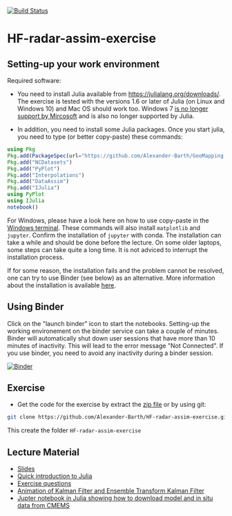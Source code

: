 [![Build Status](https://github.com/Alexander-Barth/HF-radar-assim-exercise/workflows/CI/badge.svg)](https://github.com/Alexander-Barth/HF-radar-assim-exercise/actions)


# HF-radar-assim-exercise

## Setting-up your work environment

Required software:

* You need to install Julia available from https://julialang.org/downloads/. The exercise is tested with the versions 1.6 or later of Julia (on Linux and Windows 10) and Mac OS should work too. Windows 7
[is no longer support by Mircosoft](https://support.microsoft.com/en-us/help/4057281/windows-7-support-ended-on-january-14-2020) and is also no longer supported by Julia. 

* In addition, you need to install some Julia packages. Once you start julia, you need to type (or better copy-paste) these commands:

```julia
using Pkg
Pkg.add(PackageSpec(url="https://github.com/Alexander-Barth/GeoMapping.jl", rev="master"))
Pkg.add("NCDatasets")
Pkg.add("PyPlot")
Pkg.add("Interpolations")
Pkg.add("DataAssim")
Pkg.add("IJulia")
using PyPlot
using IJulia
notebook()
```

For Windows, please have a look here on how to use copy-paste in the [Windows terminal](https://bonkersabouttech.com/how-to-copy-and-paste-in-cmd/).
These commands will also install `matplotlib` and `jupyter`.
Confirm the installation of `jupyter` with conda. The installation can take a while and should be done before the lecture.
On some older laptops, some steps can take quite a long time. It is not adviced to interrupt the installation process.

If for some reason, the installation fails and the problem cannot be resolved, one can try to use Binder (see below) as an alternative.
More information about the installation is available [here](https://github.com/gher-ulg/Documentation/wiki/Installing-Julia).

## Using Binder

Click on the "launch binder" icon to start the notebooks. Setting-up the working environement on the binder service can take a couple of minutes. Binder will automatically shut down user sessions that have more than 10 minutes of inactivity. This will lead to the error message "Not Connected". If you use binder, you need to avoid any inactivity during a binder session.


[![Binder](https://mybinder.org/badge_logo.svg)](https://mybinder.org/v2/gh/Alexander-Barth/HF-radar-assim-exercise/nb?filepath=assim_exercise.ipynb)

## Exercise

* Get the code for the exercise by extract the [zip file](https://github.com/Alexander-Barth/HF-radar-assim-exercise/archive/master.zip) or by using git:

```bash
git clone https://github.com/Alexander-Barth/HF-radar-assim-exercise.git
```

This create the folder `HF-radar-assim-exercise`

## Lecture Material

* [Slides](https://data-assimilation.net/upload/Alex/Lecture/AssimLecture/assim_lecture_ogcb2022.pdf) 
* [Quick introduction to Julia](Julia.md)
* [Exercise questions](https://alexander-barth.github.io/HF-radar-assim-exercise/slides/)
* [Animation of Kalman Filter and Ensemble Transform Kalman Filter](https://github.com/Alexander-Barth/DataAssim.jl)
* [Jupter notebook in Julia showing how to download model and in situ data from CMEMS](https://github.com/Alexander-Barth/getting-ocean-data) 



<!--  LocalWords:  assim caen sudo julia NetCDF PyPlot IJulia el cd
 -->
<!--  LocalWords:  mkdir wget emacs EOF setq alist jl dir
 -->
